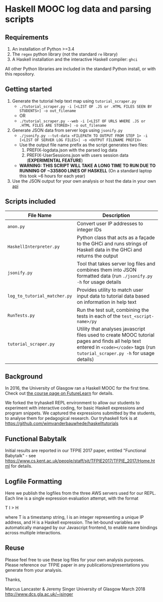 
# Haskell MOOC log data and parsing scripts

## Requirements
1. An installation of Python >=3.4
2. The `regex` python library (not the standard `re` library)
3. A Haskell installation and the interactive Haskell compiler: `ghci`

All other Python libraries are included in the standard Python install, or with this repository.

## Getting started

1. Generate the tutorial help text map using `tutorial_scraper.py`
    * `./tutorial_scraper.py -i [<LIST OF .JS or .HTML FILES SEEN BY STUDENTS>] -o out_filename`
    * OR
    * `./tutorial_scraper.py --web -i [<LIST OF URLS WHERE .JS or .HTML FILES ARE STORED>] -o out_filename`
2. Generate JSON data from server logs using `jsonify.py`
    * `./jsonify.py --tut-data <FILEPATH TO OUTPUT FROM STEP 1> -i [<LIST OF SERVER LOG FILES>] -o <OUTPUT FILENAME PREFIX>`
    * Use the output file name prefix as the script generates two files:
        1. PREFIX-logdata.json with the parsed log data
        2. PREFIX-UserSessions.json with users session data (**EXPERIMENTAL FEATURE**)
    * **WARNING: THIS SCRIPT WILL TAKE A LONG TIME TO RUN DUE TO RUNNING OF ~335800 LINES OF HASKELL** (On a standard laptop this took ~6 hours for each year)
3. Use the JSON output for your own analysis or host the data in your own [api](https://github.com/questionmarcus/mooc-flask-api)

## Scripts included

|File Name|Description|
|--------|-----------|
|`anon.py`| Convert user IP addresses to integer IDs|
|`HaskellInterpreter.py`| Python class that acts as a façade to the GHCi and runs strings of Haskell data in the GHCi and returns the output|
|`jsonify.py`| Tool that takes server log files and combines them into JSON formatted data (run `./jsonify.py -h` for usage details|
|`log_to_tutorial_matcher.py`| Provides utility to match user input data to tutorial data based on information in help text |
|`RunTests.py`| Run the test suit, combining the tests in each of the `test_<script-name>/py`|
|`tutorial_scraper.py`| Utility that analyses javascript files used to create MOOC tutorial pages and finds all help text entered in `<code></code>` tags (run `tutorial_scraper.py -h` for usage details)|

## Background

In 2016, the University of Glasgow ran a Haskell MOOC for the first
time. Check out
[the course page on FutureLearn](https://www.futurelearn.com/courses/functional-programming-haskell) for
details.

We forked the tryhaskell REPL environment to allow our students to
experiment with interactive coding, for basic Haskell expressions and
program snippets. We captured the expressions submitted by the
students, to analyse them for pedagogical research.  Our tryhaskell
fork is at https://github.com/wimvanderbauwhede/haskelltutorials

## Functional Babytalk

Initial results are reported in our TFPIE 2017 paper, entitled
"Functional Babytalk" - see
https://www.cs.kent.ac.uk/people/staff/sjt/TFPIE2017/TFPIE_2017/Home.html
for details.

## Logfile Formatting

Here we publish the logfiles from the three AWS servers used for our
REPL. Each line is a single expression evaluation attempt, with the
format

T I > H

where T is a timestamp string, I is an integer representing a unique
IP address, and H is a Haskell expression. The let-bound variables are
automatically managed by our Javascript frontend, to enable name
bindings across multiple interactions.

## Reuse

Please feel free to use these log files for your own analysis
purposes. Please reference our TFPIE paper in any
publications/presentations you generate from your analysis.

Thanks,

Marcus Lancaster &
Jeremy Singer
University of Glasgow
March 2018
http://www.dcs.gla.ac.uk/~jsinger

